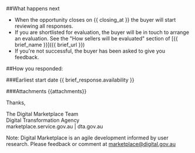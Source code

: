 ##What happens next
- When the opportunity closes on {{ closing_at }} the buyer will start reviewing all responses.
- If you are shortlisted for evaluation, the buyer will be in touch to arrange an evaluation. See the "How sellers will be evaluated" section of [{{ brief_name }}]({{ brief_url }})
- If you're not successful, the buyer has been asked to give you feedback.
  
##How you responded:

###Earliest start date
{{ brief_response.availability }}

###Attachments
{{attachments}}


Thanks,

The Digital Marketplace Team  
Digital Transformation Agency  
marketplace.service.gov.au | dta.gov.au

Note: Digital Marketplace is an agile development informed by user research. Please feedback or comment at [marketplace@digital.gov.au](mailto:marketplace@digital.gov.au)
